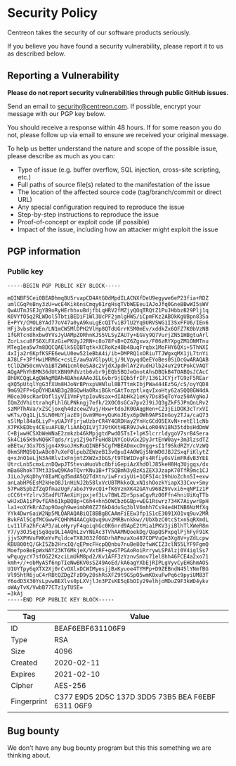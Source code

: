 # Security Policy

Centreon takes the security of our software products seriously.

If you believe you have found a security vulnerability, please report it to us as described below.

## Reporting a Vulnerability

**Please do not report security vulnerabilities through public GitHub issues.**

Send an email to security@centreon.com. If possible, encrypt your message with our PGP key below.

You should receive a response within 48 hours. If for some reason you do not, please follow up via email to ensure we received your original message.

To help us better understand the nature and scope of the possible issue, please describe as much as you can: 

* Type of issue (e.g. buffer overflow, SQL injection, cross-site scripting, etc.)
* Full paths of source file(s) related to the manifestation of the issue
* The location of the affected source code (tag/branch/commit or direct URL)
* Any special configuration required to reproduce the issue
* Step-by-step instructions to reproduce the issue
* Proof-of-concept or exploit code (if possible)
* Impact of the issue, including how an attacker might exploit the issue

## PGP information

### Public key

```
-----BEGIN PGP PUBLIC KEY BLOCK-----

mQINBF5Cei0BEADhmq8U5rvapCD4AtG0dMpdILACNXfDeU9egywe6eP23fia+RDZ
umlCGqPeBny3zU+wcE4Kik6nsCmqy61rgHsgTVbWEEeu1AJoJfq0GneBBwWI5sWV
QwAUTmJSEJgYB9oRyHErhhxuBdjfbLqHRV2fMZjyQOqTRQtZ1PuJHbbzB29Plj1q
K0VYfO5q2RLWDol5TbtiBEDiF1Wl3UcPF2jmlgHWS/iCpmFKz2ABOkKgUBpn83Sa
E+PYY/CMOL8YAd77oV47a0yA9kuLgEcQITviB7lU2Yq9URVSWG1I3SxFFU6/IEn6
HFj3vbs8zWEn/LN1mCW5MlDPH2VlHp8QTdUGrrKSM0mEv/xddkZx6QFZ7K0bVzNB
1fGRTcn8hxbw0YVsJyUAMpZORhnKJS5VLSyZAU7y+EGVy9Q7VurjZN51HBgtuArl
ZorLscu8FS6XLFXzGiePKUyJ2RN+c8o78FsB+QZ6Zgxwx/F06zRYXpgZM1ONMTnu
MTeg1ea5w7m8DQCQAElk5EQBTqtk+XCRoKz4Bb4BuqFrqbx1MoFHY6QXi+5ThNXI
4xIja2r6KpfKSFE6ewLU0ew521eBbA4i/ib+DMPRQ1xORiuTTJWgxqMX1jL7tnYi
A78LF+3PfHwiMRM6c+csLE/aw9aVGlpyULj/9LVpyqdQeEYoBes0SiDcGwARAQAB
tClDZW50cmVvbiBTZWN1cml0eSA8c2VjdXJpdHlAY2VudHJlb24uY29tPokCVAQT
AQgAPhYhBMN36dUtXBN9PdVztb6vbr9jEQb5BQJeQnotAhsDBQkB4TOABQsJCAcC
BhUKCQgLAgQWAgMBAh4BAheAAAoJEL6vbr9jEQb5frIP/1361JCYjrTG9zF5REar
qXQ5pUtqlYgG3fXUm8HJoNrBPnxpVHNlul8B7TtmkIbjPWa444Ez5G/cS/oyYQD8
9mG92FP+GpQYHDANB3g2BGQwHaORxiBGkrGAtTozptlxqvIxoHty62aSQQ8GW4dA
M0ce30scRarDbfliyVI1VmFytpIovNsax+dIAbHk21eKy7Ds85qToYoz50AVgNoJ
IQmZdVhittrahqFLhlGLPNkngj7efk/2XOCOsGCa7pv2J9iJQ3gZkF5JPnQnLRv2
szMPThAVa/xZSCjoxqh4dzcewZVuj/Hxw+tdoJK00AqgHen+C23jEiDOK3cTrxVI
wKTs/Og1LjLSLN0HUYjazE9jGvm9Mo+yQuKoJEyx6pOWh9APSInGoy2TJa/caQ73
sSlMpl84a6LiyP+yUAJYFjrjwUzbrCR4Y4GRDHay2YnHcGCdO5EXvN+retEl1cNb
X7PKkEDby4CEsuAFUB/liAAbQILVjTJ9tKKtHER9VJwkLoR04N18N35tdbsHdDmW
C+BjwwHCSXbWeWNaE2zmkzb46kMpjgtdPwdO5TsI+lpK5lcrrldygoV7srB4Sera
5k4Ci65K9vNQ6KTqds/riyiZj9ofFuHd81NYCoUvGx2DyJrtEnW0ay+3m3lzsdTZ
eBEtw/3Gx7DSjgn4X9soJHsRuQINBF5CgfMBEADmxcDYgg+sI1f9SkdRZY/cVzWQ
0kmSRMQ5Q1wABc07uXeFQlpubZEWzeB13v0puI4A0WGjSNnWD0JBJZSxqFiKlytZ
q+xJnO1eLjN3A4RlvIxFnjmtZXW2x3bGS/t9TbWIDvgFs4RfiyOsVimFRdvB3YEE
UtrcLnb5cmxLznDQwpJTStevuWuoVhc8bfiGepiAzXhdOlJ85keH8Hq3Ujgqs/dx
mBa68hokTTMt33SwQ9KAoTQvrKNu1B+fTSQBmN3yBzKiZEX3JzapK70TfR9mc1CJ
JiLoJyKqDhyY0IaMCqd5mdA5Q2TdXtn/iwFrxiyUi+1QF5I4c19hUoZchn5I+exw
anLabHP6EsM2kHeO8J1nHiNJ2b58lxVcUBTMkkoQLxN1shOozkYiapX33Cxv+Smy
57Pw8SpbZfZqDfmazUgF/aboJY9vcQ1+fK6VzmXK42GAYu968Z9Vvxi6+qNPIz1P
cCC6t+Yzlrv3EadFUTAeXiHjpxjef3Lv7BWLZDr5psaCgvRzO0Ffn4hniUiKqTTb
wHJxDA1iP9vfEAh61kpBQ8p+C6h4+hn5OWCbz6GBp+wEG1Rswrz734K7Aiywr8pH
la1+oXYkRrAZop9Oagh9weimbR0ZZ76kD4duSq3blV6mhh7Cs94e4HINB6NzMfXg
YYk4Dwr6aiW2Np5MLQARAQABiQI8BBgBCAAmFiEEw3fp1S1cE3091XO1vq9uv2MR
BvkFAl5CgfMCGwwFCQHhM4AACgkQvq9uv2MRBvnkkw//UbXbzC0tcStxnSqRXmdL
Lv11lFa2hFcAP3/aLoHyryF4qoiqhGc0K6nrd9ApE2tMia1PKV3jiBlhTlXWeR8m
Y7/y3OJSqjSg8qu9L14AQhLzvYNEAc3TVhAAMNQoekDg/QapQSPxpqlPjhFyF91K
jjvSXPHVuFWKmYvPqldceTX8J032fOGDrhAPmzaXo487CDPVuQe3Xg8V+yZdLcpw
KBU800tQ/GkI5Zb2HrxIQ/qEPmcFHcpQQnbu7nuBe8OzfwWCIZ3clN55LYF9FgmQ
MoefpoBeEpWxNAY23KT6MkjeX/VxtRF+gwGTPGAoRoiRrrywLSPAlzj0V4iglSs7
wPqugycY7sfOGZ2KzciLmUkM8pd2/Kv1AFF3zYznvSmov71el8hh46FCE4a2xo71
kmh+//+obMyASf6npTIeNwBKV0sSZ49AoEd/kA6agYXbEjRIPLgVyvCyEHGhmAOS
U1UYTpy6qXTX2Xj0rCvOXlxDCWIMyesjjBxKyuoe4TYMPp+D9ZEBndN45lYNmfBG
Vl95htR6juC4rRBtQZDgZFzD9y20shRsXFZ9t9GSpO5wmKOxuFwPq6c9pyiUM83T
Y6odD3X30YsLpvwBEXlvs0pLXVjlJn3PZsKE5qEbOIy29elhjoMDuZ9F3kWD4ykv
oWAyTvK/VwbB77CTz1yTUSE=
=3kAj
-----END PGP PUBLIC KEY BLOCK-----
```

| Tag | Value |
| -- | -- |
| ID | BEAF6EBF631106F9 |
| Type | RSA |
| Size | 4096 |
| Created | 2020-02-11 |
| Expires | 2021-02-10 |
| Cipher |AES-256|
| Fingerprint | C377 E9D5 2D5C 137D 3DD5 73B5 BEA F6EBF 6311 06F9 |

## Bug bounty

We don't have any bug bounty program but this this something we are thinking about.
